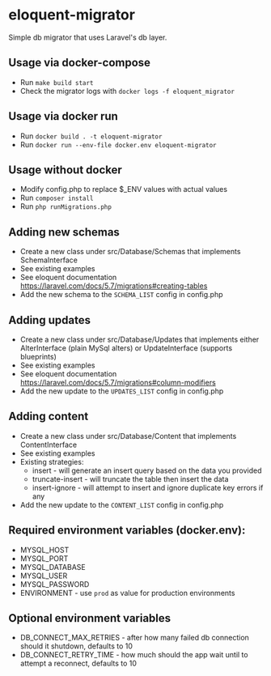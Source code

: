 # eloquent-migrator

Simple db migrator that uses Laravel's db layer.

## Usage via docker-compose
* Run `make build start`
* Check the migrator logs with `docker logs -f eloquent_migrator`

## Usage via docker run
* Run `docker build . -t eloquent-migrator`
* Run `docker run --env-file docker.env eloquent-migrator`

## Usage without docker
* Modify config.php to replace $_ENV values with actual values
* Run `composer install`
* Run `php runMigrations.php`

## Adding new schemas
* Create a new class under src/Database/Schemas that implements SchemaInterface
* See existing examples
* See eloquent documentation https://laravel.com/docs/5.7/migrations#creating-tables
* Add the new schema to the `SCHEMA_LIST` config in config.php

## Adding updates
* Create a new class under src/Database/Updates that implements either AlterInterface (plain MySql alters) or UpdateInterface (supports blueprints)
* See existing examples
* See eloquent documentation https://laravel.com/docs/5.7/migrations#column-modifiers
* Add the new update to the `UPDATES_LIST` config in config.php

## Adding content
* Create a new class under src/Database/Content that implements ContentInterface
* See existing examples
* Existing strategies:
  * insert - will generate an insert query based on the data you provided
  * truncate-insert - will truncate the table then insert the data
  * insert-ignore - will attempt to insert and ignore duplicate key errors if any
* Add the new update to the `CONTENT_LIST` config in config.php

## Required environment variables (docker.env):
* MYSQL_HOST
* MYSQL_PORT
* MYSQL_DATABASE
* MYSQL_USER
* MYSQL_PASSWORD
* ENVIRONMENT - use `prod` as value for production environments
## Optional environment variables
* DB_CONNECT_MAX_RETRIES - after how many failed db connection should it shutdown, defaults to 10
* DB_CONNECT_RETRY_TIME - how much should the app wait until to attempt a reconnect, defaults to 10
